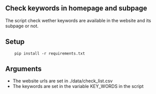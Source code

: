 ## Check keywords in homepage and subpage

The script check wether keywords are available in the website and its subpage or not.

## Setup
```
	pip install -r requirements.txt
```

## Arguments
*  The website urls are set in ./data/check_list.csv
*  The keywords are set in the variable KEY_WORDS in the script